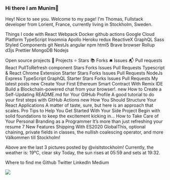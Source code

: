 ### Hi there I am Munim👋

 Hey! Nice to see you.
Welcome to my page!
I'm Thomas, Fullstack developer from  Lorient, France, currently living in  Stockholm, Sweden.

Things I code with
React Webpack Docker github actions Google Cloud Platform TypeScript Insomnia Apollo Heroku redux ReactiveX GraphQL Sass Styled Components git NestJs angular npm html5 Brave browser Rollup d3js Prettier MongoDB Nodejs

Open source projects
🎁 Projects	⭐ Stars	📚 Forks	🛎 Issues	📬 Pull requests
React PullToRefresh component	Stars	Forks	Issues	Pull Requests
Typescript & React Chrome Extension Starter	Stars	Forks	Issues	Pull Requests
NodeJs Express TypeScript GraphQL Starter	Stars	Forks	Issues	Pull Requests
My latest posts
new Create Your First Ethereum Smart Contract With Remix IDE
Build a Blockchain-powered chat from your browser!.
new How to Create a Self-Updating README.md for Your GitHub Profile
A good tutorial to do your first steps with GitHub Actions
new How You Should Structure Your React Applications
A matter of taste, sure, but here is an approach that scales.
Pro Tips to Help You Get Started With Your Side Project
Begin with solid foundations to keep the excitement kicking in...
How to Take Care of Your Personal Branding as a Programmer
It’s more than just refreshing your resume
7 New Features Shipping With ES2020
GlobalThis, optional chaining, private fields in classes, the nullish coalescing operator, and more
Välkommen till  Stockholm!
  

Above are the last 3 pictures posted by  @visitstockholm!
Currently, the weather is: 19°C, clear sky
Today, the sun rises at 05:59 and sets at 19:32.

Where to find me
Github Twitter LinkedIn Medium



<picture>
  <source
    srcset="https://github-readme-stats.vercel.app/api?username=munimshahriar1&show_icons=true&theme=dark"
    media="(prefers-color-scheme: dark)"
  />
  <source
    srcset="https://github-readme-stats.vercel.app/api?username=munimshahriar1&show_icons=true"
    media="(prefers-color-scheme: light), (prefers-color-scheme: no-preference)"
  />
  <img src="https://github-readme-stats.vercel.app/api?username=munimshahriar1&show_icons=true" />
</picture>

